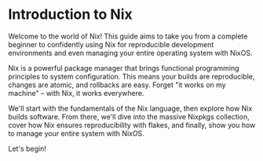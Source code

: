 # Introduction to Nix

Welcome to the world of Nix! This guide aims to take you from a complete beginner to confidently using Nix for reproducible development environments and even managing your entire operating system with NixOS.

Nix is a powerful package manager that brings functional programming principles to system configuration. This means your builds are reproducible, changes are atomic, and rollbacks are easy. Forget "it works on my machine" – with Nix, it works everywhere.

We'll start with the fundamentals of the Nix language, then explore how Nix builds software. From there, we'll dive into the massive Nixpkgs collection, cover how Nix ensures reproducibility with flakes, and finally, show you how to manage your entire system with NixOS.

Let's begin!

